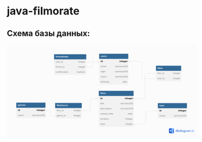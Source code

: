 # java-filmorate

## Схема базы данных:
![Схема БД](https://github.com/bolshovya/java-filmorate/blob/add-database/filmorate.png)
